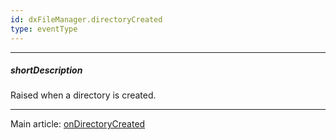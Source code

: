 ```yaml
---
id: dxFileManager.directoryCreated
type: eventType
---
```

---
##### shortDescription
Raised when a directory is created.

---
Main article: [onDirectoryCreated](/api-reference/10%20UI%20Components/dxFileManager/1%20Configuration/onDirectoryCreated.md '/Documentation/ApiReference/UI_Components/dxFileManager/Configuration/#onDirectoryCreated')